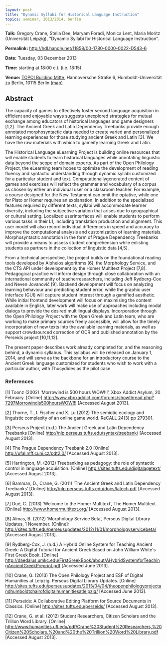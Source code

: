 ```yaml
---
layout: post
title: "Dynamic Syllabi for Historical Language Instruction"
topics: seminar, 2013/2014, berlin
---
```


**Talk:** Gregory Crane, Stella Dee, Maryam Foradi, Monica Lent, Maria Moritz (Universität Leipzig), "Dynamic Syllabi for Historical Language Instruction".

**Permalink:** <http://hdl.handle.net/11858/00-1780-0000-0022-D543-6>

**Date:** Tuesday, 03 December 2013

**Time:** starting at 18:00 c.t. (i.e. 18:15)

**Venue:** [TOPOI Building Mitte](http://www.topoi.org/buildings/), Hannoversche Straße 6, Humboldt-Universität zu Berlin, 10115 Berlin [(map)](http://maps.google.de/maps?f=q&source=s_q&hl=de&geocode=&q=berlin+hannoversche+stra%C3%9Fe+6&sll=51.151786,10.415039&sspn=24.62582,42.626953&ie=UTF8&t=h&z=16&iwloc=A)

## Abstract

The capacity of games to effectively foster second language acquisition in efficient and enjoyable ways suggests unexplored strategies for mutual exchange among educators of historical languages and game designers \[1,2\]. The Ancient Greek and Latin Dependency Treebanks provide enough annotated morphosyntactic data needed to create varied and personalized learning experiences for those studying ancient Greek and Latin \[3\]. We have the raw materials with which to gameify learning Greek and Latin.

The Historical Language eLearning Project is building online resources that will enable students to learn historical languages while annotating linguistic data beyond the scope of domain experts. As part of the Open Philology Project, the eLearning team hopes to optimize the development of reading fluency and syntactic understanding through dynamic syllabi customized for a particular student and text. Computationallygenerated content of games and exercises will reflect the grammar and vocabulary of a corpus as chosen by either an individual user or a classroom teacher. For example, a course designed for the New Testament can omit the optative, while one for Plato or Homer requires an explanation. In addition to the specialized features required by different texts, syllabi will accommodate learner diversity, including the subjective variation that arises due to geographical or cultural setting. Localized userinterfaces will enable students to perform various tasks in their L1, including translation production and alignment. This user model will also record individual differences in speed and accuracy to improve the computational analysis and customization of learning materials. Morphosyntactic annotation in the form of Prague Dependency Treebanks will provide a means to assess student comprehension while enlisting students as partners in the collection of linguistic data \[4,5\].

From a technical perspective, the project builds on the foundational reading tools developed by Alpheios algorithms \[6\], the Morphology Service, and the CTS API under development by the Homer Multitext Project \[7,8\]. Pedagogical practice will inform design through close collaboration with an international community of teacherresearchers, including Jeff Rydberg-Cox and Neven Jovanović \[9\]. Backend development will focus on analyzing learning behaviour and predicting student error, while the graphic user interface (GUI) will capture student interest through a gamified aesthetic. While initial frontend development will focus on maximising the content available in English, later work will make use of approaches including modal dialogs to provide the desired multilingual displays. Incorporation through the Open Philology Project with the Open Greek and Latin team, who are working to make primary sources freely accessible, will allow for the timely incorporation of new texts into the available learning materials, as well as support crowdsourced correction of OCR and published annotation by the Perseids project \[10,11,12\].

The present paper describes work already completed for, and the reasoning behind, a dynamic syllabus. This syllabus will be released on January 1, 2014, and will serve as the backbone for an introductory course to the Ancient Greek language customized for students who wish to work with a particular author, with Thucydides as the pilot case.

### References
\[1\] Toonz (2002) ‘Morrowind is 500 hours WOW!!!’, Xbox Addict Asylum, 20 February. \[Online\] <http://www.xboxaddict.com/forums/showthread.php?7297Morrowindis500hoursWOW!!!> \[Accessed August 2013\].

\[2\] Thorne, T., I. Fischer and X. Lu (2012) The semiotic ecology and linguistic complexity of an online game world. ReCALL 24(3) pp 279301.

\[3\] Perseus Project (n.d.) The Ancient Greek and Latin Dependency Treebanks \[Online\] <http://nlp.perseus.tufts.edu/syntax/treebank/> \[Accessed August 2013\].

\[4\] The Prague Dependency Treebank 2.0 \[Online\] <http://ufal.mff.cuni.cz/pdt2.0/> \[Accessed August 2013\].

\[5\] Harrington, M. (2012) Treebanking as pedagogy: the role of syntactic control in language acquisition. \[Online\] <http://sites.tufts.edu/digitalagetext/> \[Accessed August 2013\].

\[6\] Bamman, D., Crane, G. (2011) ‘The Ancient Greek and Latin Dependency Treebanks’ \[Online\] <http://nlp.perseus.tufts.edu/docs/latech.pdf> \[Accessed August 2013\].

\[7\] Dué, C. (2013) ‘Welcome to the Homer Multitext’, The Homer Multitext \[Online\] <http://www.homermultitext.org/> \[Accessed August 2013\].

\[8\] Almas, B. (2012) ’Morphology Service Beta’, Perseus Digital Library Updates, 1 November. \[Online\]: <http://sites.tufts.edu/perseusupdates/2012/11/01/morphologyservicebeta/> \[Accessed August 2013\].

\[9\] Rydberg-Cox, J. (n.d.) A Hybrid Online System for Teaching Ancient Greek: A Digital Tutorial for Ancient Greek Based on John William White's First Greek Book. \[Online\] <http://daedalus.umkc.edu/FirstGreekBook/about/AHybridSystemforTeachingAncientGreekPreprint.pdf> \[Accessed June 2013\].

\[10\] Crane, G. (2013) The Open Philology Project and ESF of Digital Humanities at Leipzig. Perseus Digital Library Updates. \[Online\] <http://sites.tufts.edu/perseusupdates/2013/04/04/theopenphilologyprojectandhumboldtchairofdigitalhumanitiesatleipzig/> \[Accessed June 2013\].

\[11\] Perseids: A Collaborative Editing Platform for Source Documents in Classics. \[Online\]
<http://sites.tufts.edu/perseids/> \[Accessed August 2013\].

\[12\] Crane, G. et al. (2012) Student Researchers, Citizen Scholars and the Trillion Word Library. \[Online\] <http://www.humanities.ufl.edu/pdf/Crane%20Student%20Researchers,%20Citizen%20Scholars,%20and%20the%20Trillion%20Word%20Library.pdf> \[Accessed August 2013\].